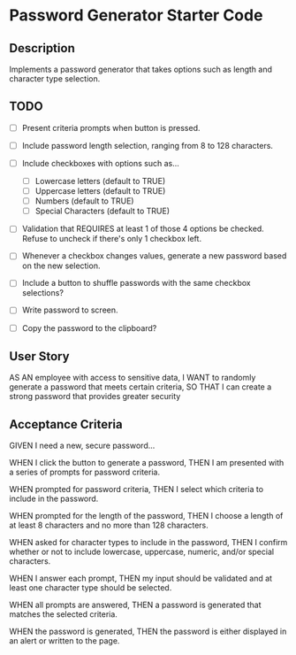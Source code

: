 # Password Generator Starter Code

## Description
Implements a password generator that takes options such as length and character type selection.

## TODO
- [ ] Present criteria prompts when button is pressed.
- [ ] Include password length selection, ranging from 8 to 128 characters.
- [ ] Include checkboxes with options such as...
    - [ ] Lowercase letters (default to TRUE)
    - [ ] Uppercase letters (default to TRUE)
    - [ ] Numbers (default to TRUE)
    - [ ] Special Characters (default to TRUE)
- [ ] Validation that REQUIRES at least 1 of those 4 options be checked. Refuse to uncheck if there's only 1 checkbox left.
- [ ] Whenever a checkbox changes values, generate a new password based on the new selection.
- [ ] Include a button to shuffle passwords with the same checkbox selections?
- [ ] Write password to screen.
- [ ] Copy the password to the clipboard?



## User Story
AS AN employee with access to sensitive data,
I WANT to randomly generate a password that meets certain criteria,
SO THAT I can create a strong password that provides greater security

## Acceptance Criteria
GIVEN I need a new, secure password...

WHEN I click the button to generate a password,
THEN I am presented with a series of prompts for password criteria.

WHEN prompted for password criteria,
THEN I select which criteria to include in the password.

WHEN prompted for the length of the password,
THEN I choose a length of at least 8 characters and no more than 128 characters.

WHEN asked for character types to include in the password,
THEN I confirm whether or not to include lowercase, uppercase, numeric, and/or special characters.

WHEN I answer each prompt,
THEN my input should be validated and at least one character type should be selected.

WHEN all prompts are answered,
THEN a password is generated that matches the selected criteria.

WHEN the password is generated,
THEN the password is either displayed in an alert or written to the page.